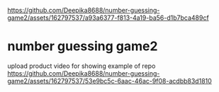 

https://github.com/Deepika8688/number-guessing-game2/assets/162797537/a93a6377-f813-4a19-ba56-d1b7bca489cf

# number guessing game2

 upload product video for showing example of repo
 https://github.com/Deepika8688/number-guessing-game2/assets/162797537/53e9bc5c-6aac-46ac-9f08-acdbb83d1810


